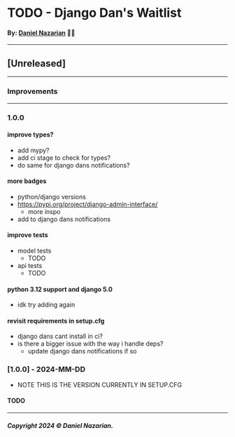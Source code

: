 # TODO - Django Dan's Waitlist
#### By: [Daniel Nazarian](https://danielnazarian) 🐧👹

-------------------------------------------------------
## [Unreleased]
-----
### Improvements



-----
### 1.0.0



#### improve types?
- add mypy?
- add ci stage to check for types?
- do same for django dans notifications?



#### more badges
- python/django versions
- https://pypi.org/project/django-admin-interface/
    - more inspo
- add to django dans notifications



#### improve tests
-  model tests
    - TODO
- api tests
    - TODO


#### python 3.12 support and django 5.0
- idk try adding again


#### revisit requirements in setup.cfg
- django dans cant install in ci?
- is there a bigger issue with the way i handle deps?
    - update django dans notifications if so


### [1.0.0] - 2024-MM-DD
- NOTE THIS IS THE VERSION CURRENTLY IN SETUP.CFG
#### TODO

-------------------------------------------------------

##### Copyright 2024 © Daniel Nazarian.
